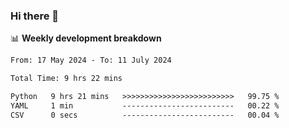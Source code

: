 ### Hi there 👋

<!--
**rajaahdjey/rajaahdjey** is a ✨ _special_ ✨ repository because its `README.md` (this file) appears on your GitHub profile.

Here are some ideas to get you started:

- 🔭 I’m currently working on ...
- 🌱 I’m currently learning ...
- 👯 I’m looking to collaborate on ...
- 🤔 I’m looking for help with ...
- 💬 Ask me about ...
- 📫 How to reach me: ...
- 😄 Pronouns: ...
- ⚡ Fun fact: ...
-->

📊 **Weekly development breakdown**
<!--START_SECTION:waka-->

```txt
From: 17 May 2024 - To: 11 July 2024

Total Time: 9 hrs 22 mins

Python   9 hrs 21 mins   >>>>>>>>>>>>>>>>>>>>>>>>>   99.75 %
YAML     1 min           -------------------------   00.22 %
CSV      0 secs          -------------------------   00.04 %
```

<!--END_SECTION:waka-->
